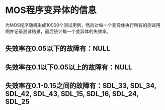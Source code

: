 # MOS程序变异体的信息

为MOS程序随机生成10000个测试用例，然后对每一个变异体执行所有的测试用例并记录测试结果，最后统计每一个变异体的失效率。

## 失效率在0.05以下的故障有：NULL

## 失效率在0.1以下0.05以上的故障有：NULL

## 失效率在0.1-0.15之间的故障有：SDL_33, SDL_34, SDL_42, SDL_43, SDL_15, SDL_16, SDL_24, SDL_25
